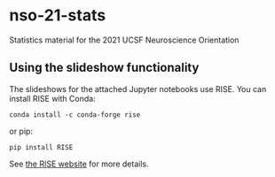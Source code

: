 # nso-21-stats
Statistics material for the 2021 UCSF Neuroscience Orientation

## Using the slideshow functionality
The slideshows for the attached Jupyter notebooks use RISE. You can install RISE with Conda:

```
conda install -c conda-forge rise
```

or pip:

```
pip install RISE
```

See [the RISE website](https://rise.readthedocs.io/en/stable/index.html) for more details.
